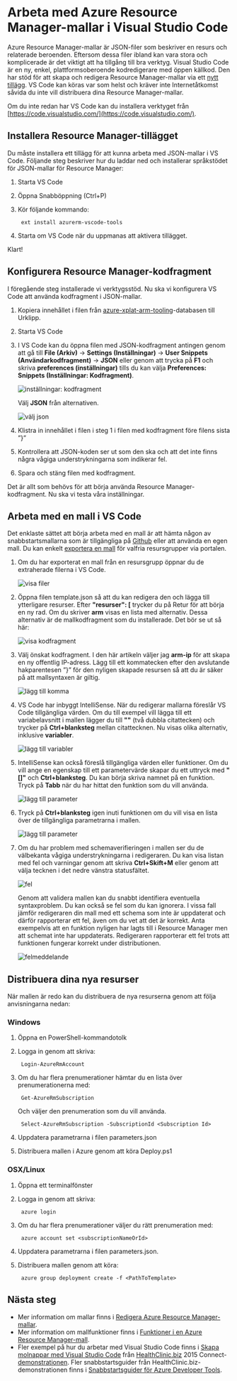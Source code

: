 <properties
   pageTitle="Använda VS Code med Resource Manager-mallar | Microsoft Azure"
   description="Visar hur du konfigurerar Visual Studio Code för att skapa Azure Resource Manager-mallar."
   services="azure-resource-manager"
   documentationCenter="na"
   authors="cmatskas"
   manager="timlt"
   editor="tysonn"/>

<tags
   ms.service="azure-resource-manager"
   ms.devlang="na"
   ms.topic="get-started-article"
   ms.tgt_pltfrm="na"
   ms.workload="na"
   ms.date="09/26/2016"
   ms.author="chmatsk;tomfitz"/>


# Arbeta med Azure Resource Manager-mallar i Visual Studio Code

Azure Resource Manager-mallar är JSON-filer som beskriver en resurs och relaterade beroenden. Eftersom dessa filer ibland kan vara stora och komplicerade är det viktigt att ha tillgång till bra verktyg. Visual Studio Code är en ny, enkel, plattformsoberoende kodredigerare med öppen källkod. Den har stöd för att skapa och redigera Resource Manager-mallar via ett [nytt tillägg](https://marketplace.visualstudio.com/items?itemName=msazurermtools.azurerm-vscode-tools). VS Code kan köras var som helst och kräver inte Internetåtkomst såvida du inte vill distribuera dina Resource Manager-mallar.

Om du inte redan har VS Code kan du installera verktyget från [https://code.visualstudio.com/](https://code.visualstudio.com/).

## Installera Resource Manager-tillägget

Du måste installera ett tillägg för att kunna arbeta med JSON-mallar i VS Code. Följande steg beskriver hur du laddar ned och installerar språkstödet för JSON-mallar för Resource Manager:

1. Starta VS Code 
2. Öppna Snabböppning (Ctrl+P) 
3. Kör följande kommando: 

        ext install azurerm-vscode-tools

4. Starta om VS Code när du uppmanas att aktivera tillägget. 

 Klart!

## Konfigurera Resource Manager-kodfragment

I föregående steg installerade vi verktygsstöd. Nu ska vi konfigurera VS Code att använda kodfragment i JSON-mallar.

1. Kopiera innehållet i filen från [azure-xplat-arm-tooling](https://raw.githubusercontent.com/Azure/azure-xplat-arm-tooling/master/VSCode/armsnippets.json)-databasen till Urklipp.
2. Starta VS Code 
3. I VS Code kan du öppna filen med JSON-kodfragment antingen genom att gå till **File (Arkiv)** -> **Settings (Inställningar)** -> **User Snippets (Användarkodfragment)** -> **JSON** eller genom att trycka på **F1** och skriva **preferences (inställningar)** tills du kan välja **Preferences: Snippets (Inställningar: Kodfragment)**.

    ![inställningar: kodfragment](./media/resource-manager-vs-code/preferences-snippets.png)

    Välj **JSON** från alternativen.

    ![välj json](./media/resource-manager-vs-code/select-json.png)

4. Klistra in innehållet i filen i steg 1 i filen med kodfragment före filens sista ”}” 
5. Kontrollera att JSON-koden ser ut som den ska och att det inte finns några vågiga understrykningarna som indikerar fel. 
6. Spara och stäng filen med kodfragment.

Det är allt som behövs för att börja använda Resource Manager-kodfragment. Nu ska vi testa våra inställningar.

## Arbeta med en mall i VS Code

Det enklaste sättet att börja arbeta med en mall är att hämta någon av snabbstartsmallarna som är tillgängliga på [Github](https://github.com/Azure/azure-quickstart-templates) eller att använda en egen mall. Du kan enkelt [exportera en mall](resource-manager-export-template.md) för valfria resursgrupper via portalen. 

1. Om du har exporterat en mall från en resursgrupp öppnar du de extraherade filerna i VS Code.

    ![visa filer](./media/resource-manager-vs-code/show-files.png)

2. Öppna filen template.json så att du kan redigera den och lägga till ytterligare resurser. Efter **"resurser": [** trycker du på Retur för att börja en ny rad. Om du skriver **arm** visas en lista med alternativ. Dessa alternativ är de mallkodfragment som du installerade. Det bör se ut så här: 

    ![visa kodfragment](./media/resource-manager-vs-code/type-snippets.png)

3. Välj önskat kodfragment. I den här artikeln väljer jag **arm-ip** för att skapa en ny offentlig IP-adress. Lägg till ett kommatecken efter den avslutande hakparentesen ”}” för den nyligen skapade resursen så att du är säker på att mallsyntaxen är giltig.

     ![lägg till komma](./media/resource-manager-vs-code/add-comma.png)

4. VS Code har inbyggt IntelliSense. När du redigerar mallarna föreslår VS Code tillgängliga värden. Om du till exempel vill lägga till ett variabelavsnitt i mallen lägger du till **""** (två dubbla citattecken) och trycker på **Ctrl+blanksteg** mellan citattecknen. Nu visas olika alternativ, inklusive **variabler**.

    ![lägg till variabler](./media/resource-manager-vs-code/add-variables.png)

5. IntelliSense kan också föreslå tillgängliga värden eller funktioner. Om du vill ange en egenskap till ett parametervärde skapar du ett uttryck med **"[]"** och **Ctrl+blanksteg**. Du kan börja skriva namnet på en funktion. Tryck på **Tabb** när du har hittat den funktion som du vill använda.

    ![lägg till parameter](./media/resource-manager-vs-code/select-parameters.png)

6. Tryck på **Ctrl+blanksteg** igen inuti funktionen om du vill visa en lista över de tillgängliga parametrarna i mallen.

    ![lägg till parameter](./media/resource-manager-vs-code/select-avail-parameters.png)

7. Om du har problem med schemaverifieringen i mallen ser du de välbekanta vågiga understrykningarna i redigeraren. Du kan visa listan med fel och varningar genom att skriva **Ctrl+Skift+M** eller genom att välja tecknen i det nedre vänstra statusfältet.

    ![fel](./media/resource-manager-vs-code/errors.png)

    Genom att validera mallen kan du snabbt identifiera eventuella syntaxproblem. Du kan också se fel som du kan ignorera. I vissa fall jämför redigeraren din mall med ett schema som inte är uppdaterat och därför rapporterar ett fel, även om du vet att det är korrekt. Anta exempelvis att en funktion nyligen har lagts till i Resource Manager men att schemat inte har uppdaterats. Redigeraren rapporterar ett fel trots att funktionen fungerar korrekt under distributionen.

    ![felmeddelande](./media/resource-manager-vs-code/unrecognized-function.png)

## Distribuera dina nya resurser

När mallen är redo kan du distribuera de nya resurserna genom att följa anvisningarna nedan: 

### Windows

1. Öppna en PowerShell-kommandotolk 
2. Logga in genom att skriva: 

        Login-AzureRmAccount 

3. Om du har flera prenumerationer hämtar du en lista över prenumerationerna med:

        Get-AzureRmSubscription

    Och väljer den prenumeration som du vill använda.
   
        Select-AzureRmSubscription -SubscriptionId <Subscription Id>

4. Uppdatera parametrarna i filen parameters.json
5. Distribuera mallen i Azure genom att köra Deploy.ps1

### OSX/Linux

1. Öppna ett terminalfönster 
2. Logga in genom att skriva:

        azure login 

3. Om du har flera prenumerationer väljer du rätt prenumeration med:

        azure account set <subscriptionNameOrId> 

4. Uppdatera parametrarna i filen parameters.json.
5. Distribuera mallen genom att köra:

        azure group deployment create -f <PathToTemplate> 

## Nästa steg

- Mer information om mallar finns i [Redigera Azure Resource Manager-mallar](resource-group-authoring-templates.md).
- Mer information om mallfunktioner finns i [Funktioner i en Azure Resource Manager-mall](resource-group-template-functions.md).
- Fler exempel på hur du arbetar med Visual Studio Code finns i [Skapa molnappar med Visual Studio Code](https://github.com/Microsoft/HealthClinic.biz/wiki/Build-cloud-apps-with-Visual-Studio-Code) från [HealthClinic.biz](https://github.com/Microsoft/HealthClinic.biz) 2015 Connect-[demonstrationen](https://blogs.msdn.microsoft.com/visualstudio/2015/12/08/connectdemos-2015-healthclinic-biz/). Fler snabbstartsguider från HealthClinic.biz-demonstrationen finns i [Snabbstartsguider för Azure Developer Tools](https://github.com/Microsoft/HealthClinic.biz/wiki/Azure-Developer-Tools-Quickstarts).



<!--HONumber=Sep16_HO3-->


